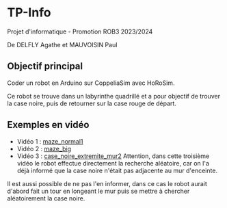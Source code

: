 # TP-Info
Projet d'informatique - Promotion ROB3 2023/2024

De DELFLY Agathe et MAUVOISIN Paul

## Objectif principal
Coder un robot en Arduino sur CoppeliaSim avec HoRoSim.

Ce robot se trouve dans un labyrinthe quadrillé et a pour objectif de trouver la case noire, puis de retourner sur la case rouge de départ.

## Exemples en vidéo
- Vidéo 1 : [maze_normal1](https://www.youtube.com/watch?v=HaleZ_vFznU&ab_channel=PaulMauvoisin)
- Vidéo 2 : [maze_big](https://www.youtube.com/watch?v=fDX4a9C5hy8&ab_channel=PaulMauvoisin)
- Vidéo 3 : [case_noire_extremite_mur2](https://www.youtube.com/watch?v=wzbpw3iPApY&ab_channel=PaulMauvoisin)
Attention, dans cette troisième vidéo le robot effectue directement la recherche aléatoire, car on l'a déjà informé que la case noire n'était pas adjacente au mur d'enceinte.

Il est aussi possible de ne pas l'en informer, dans ce cas le robot aurait d'abord fait un tour en longeant le mur puis se mettre à chercher aléatoirement la case noire.
